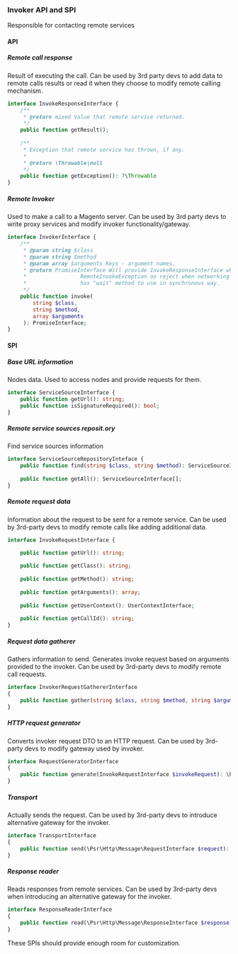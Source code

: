 ### Invoker API and SPI
Responsible for contacting remote services
#### API
##### Remote call response
Result of executing the call.
Can be used by 3rd party devs to add data to remote calls results or read it when they choose to modify
remote calling mechanism.
```php
interface InvokeResponseInterface {
    /**
     * @return mixed Value that remote service returned.
     */
    public function getResult();
    
    /**
     * Exception that remote service has thrown, if any.
     *
     * @return \Throwable|null
     */
    public function getException(): ?\Throwable
}
```
##### Remote Invoker
Used to make a call to a Magento server.
Can be used by 3rd party devs to write proxy services and modify invoker functionality/gateway.
```php
interface InvokerInterface {
    /**
     * @param string $class
     * @param string $method
     * @param array $arguments Keys - argument names.
     * @return PromiseInterface Will provide InvokeResponseInterface when resolved,
     *                 RemoteInvokeException on reject when networking fails,
     *                 has "wait" method to use in synchronous way.
     */
    public function invoke(
        string $class,
        string $method,
        array $arguments
     ): PromiseInterface;
}
```
 
#### SPI
##### Base URL information
Nodes data.
Used to access nodes and provide requests for them.
```php
interface ServiceSourceInterface {
    public function getUrl(): string;
    public function isSignatureRequired(): bool;
}
```
##### Remote service sources reposit.ory
Find service sources information
```php
interface ServiceSourceRepositoryInteface {
    public function find(string $class, string $method): ServiceSourceInterface;
    
    public function getAll(): ServiceSourceInterface[];
}
```
##### Remote request data
Information about the request to be sent for a remote service.
Can be used by 3rd-party devs to modify remote calls like adding additional data.
```php
interface InvokeRequestInterface {

    public function getUrl(): string;
    
    public function getClass(): string;
    
    public function getMethod(): string;
    
    public function getArguments(): array;
    
    public function getUserContext(): UserContextInterface;
    
    public function getCallId(): string;
}
```
##### Request data gatherer
Gathers information to send.
Generates invoke request based on arguments provided to the invoker.
Can be used by 3rd-party devs to modify remote call requests.
```php
interface InvokerRequestGathererInterface
{
    public function gather(string $class, string $method, string $arguments): InvokeRequestInterface;
}
```
##### HTTP request generator
Converts invoker request DTO to an HTTP request.
Can be used by 3rd-party devs to modify gateway used by invoker.
```php
interface RequestGeneratorInterface
{
    public function generate(InvokeRequestInterface $invokeRequest): \Psr\Http\Message\RequestInterface;
}
```
##### Transport
Actually sends the request.
Can be used by 3rd-party devs to introduce alternative gateway for the invoker.
```php
interface TransportInterface
{
    public function send(\Psr\Http\Message\RequestInterface $request): PromiseInterface;
}
```
##### Response reader
Reads responses from remote services.
Can be used by 3rd-party devs when introducing an alternative gateway for the invoker.
```php
interface ResponseReaderInterface
{
    public function read(\Psr\Http\Message\ResponseInterface $response): InvokeResponseInterface;
}
```
 
 
These SPIs should provide enough room for customization.